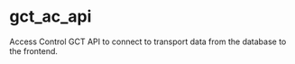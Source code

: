 # gct_ac_api
Access Control GCT API to connect to transport data from the database to the frontend.
